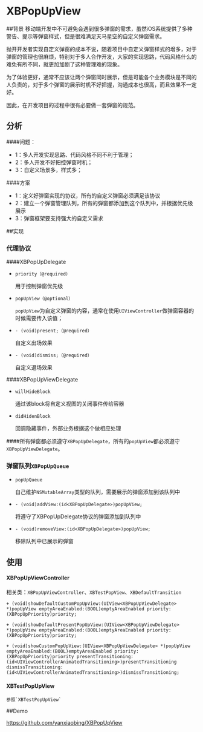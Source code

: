 # XBPopUpView

##背景
 移动端开发中不可避免会遇到很多弹窗的需求，虽然iOS系统提供了多种警告、提示等弹窗样式，但是很难满足天马星空的自定义弹窗需求。
 
 抛开开发者实现自定义弹窗的成本不说，随着项目中自定义弹窗样式的增多，对于弹窗的管理也很麻烦，特别对于多人合作开发，大家的实现思路，代码风格什么的难免有所不同，就更加加剧了这种管理难的现象。
 
 为了体验更好，通常不应该让两个弹窗同时展示，但是可能各个业务模块是不同的人负责的，对于多个弹窗的展示时机不好把握，沟通成本也很高，而且效果不一定好。
 
 因此，在开发项目的过程中很有必要做一套弹窗的规范。
 
## 分析
####问题：

- 1：多人开发实现思路、代码风格不同不利于管理；
- 2：多人开发不好把控弹窗时机；
- 3：自定义场景多，样式多；

####方案
- 1：定义好弹窗实现的协议，所有的自定义弹窗必须满足该协议
- 2：建立一个弹窗管理队列，所有的弹窗都添加到这个队列中，并根据优先级展示
- 3：弹窗框架要支持强大的自定义需求

##实现

### 代理协议

####XBPopUpDelegate

- `priority（@required）`

	用于控制弹窗优先级
	
- `popUpView（@optional）`

	`popUpView`为自定义弹窗的内容，通常在使用`UIViewController`做弹窗容器的时候需要传入该值；
	
- `- (void)present;（@required）`
	
	自定义出场效果
	
- `- (void)dismiss;（@required）`

	自定义退场效果



####XBPopUpViewDelegate

- `willHideBlock`

	通过该block将自定义视图的关闭事件传给容器 
	
- `didHidenBlock`

	回调隐藏事件，外部业务根据这个做相应处理


####所有弹窗都必须遵守`XBPopUpDelegate`，所有的`popUpView`都必须遵守`XBPopUpViewDelegate`。

### 弹窗队列`XBPopUpQueue`

- `popUpQueue`

	自己维护`NSMutableArray`类型的队列，需要展示的弹窗添加到该队列中
	
- `- (void)addView:(id<XBPopUpDelegate>)popUpView;`

	将遵守了XBPopUpDelegate协议的弹窗添加到队列中
- `- (void)removeView:(id<XBPopUpDelegate>)popUpView;`

	移除队列中已展示的弹窗
	
## 使用

#### XBPopUpViewController

相关类：`XBPopUpViewController`、`XBTestPopView`、`XBDefaultTransition`
 
`+ (void)showDefaultCustomPopUpView:(UIView<XBPopUpViewDelegate> *)popUpView
                  emptyAreaEnabled:(BOOL)emptyAreaEnabled
                          priority:(XBPopUpPriority)priority;`

 
`+ (void)showDefaultPresentPopUpView:(UIView<XBPopUpViewDelegate> *)popUpView
            emptyAreaEnabled:(BOOL)emptyAreaEnabled
                    priority:(XBPopUpPriority)priority;`

`+ (void)showCustomPopUpView:(UIView<XBPopUpViewDelegate> *)popUpView
     emptyAreaEnabled:(BOOL)emptyAreaEnabled
             priority:(XBPopUpPriority)priority
 presentTransitioning:(id<UIViewControllerAnimatedTransitioning>)presentTransitioning
 dismissTransitioning:(id<UIViewControllerAnimatedTransitioning>)dismissTransitioning;`

#### XBTestPopUpView
	参照`XBTestPopUpView`
	

##Demo

https://github.com/yanxiaobing/XBPopUpView